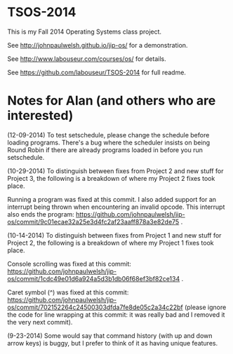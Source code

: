 TSOS-2014
=========

This is my Fall 2014 Operating Systems class project.

See http://johnpaulwelsh.github.io/jip-os/ for a demonstration.

See http://www.labouseur.com/courses/os/ for details.

See https://github.com/labouseur/TSOS-2014 for full readme.


Notes for Alan (and others who are interested)
==============================================

(12-09-2014) To test setschedule, please change the schedule before loading programs. There's a bug where the scheduler insists on being Round Robin if there are already programs loaded in before you run setschedule.

(10-29-2014) To distinguish between fixes from Project 2 and new stuff for Project 3, the following is a breakdown of where my Project 2 fixes took place.

Running a program was fixed at this commit. I also added support for an interrupt being thrown when encountering an invalid opcode. This interrupt also ends the program: https://github.com/johnpaulwelsh/jip-os/commit/9c01ecae32a25e3d4fc2af23aaff878a3e82de75 .

(10-14-2014) To distinguish between fixes from Project 1 and new stuff for Project 2, the following is a breakdown of where my Project 1 fixes took place.

Console scrolling was fixed at this commit: https://github.com/johnpaulwelsh/jip-os/commit/1cdc49e01d6a924a5d3b1db06f68ef3bf82ce134 .

Caret symbol (^) was fixed at this commit: https://github.com/johnpaulwelsh/jip-os/commit/702152264c24500303dfda7fe8de05c2a34c22bf (please ignore the code for line wrapping at this commit: it was really bad and I removed it the very next commit).

(9-23-2014) Some would say that command history (with up and down arrow keys) is buggy,
but I prefer to think of it as having unique features.
